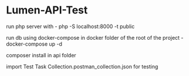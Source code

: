 # Lumen-API-Test


run php server with - php -S localhost:8000 -t public


run db using docker-compose in docker folder of the root of the project - docker-compose up -d


composer install in api folder

import Test Task Collection.postman_collection.json for testing
